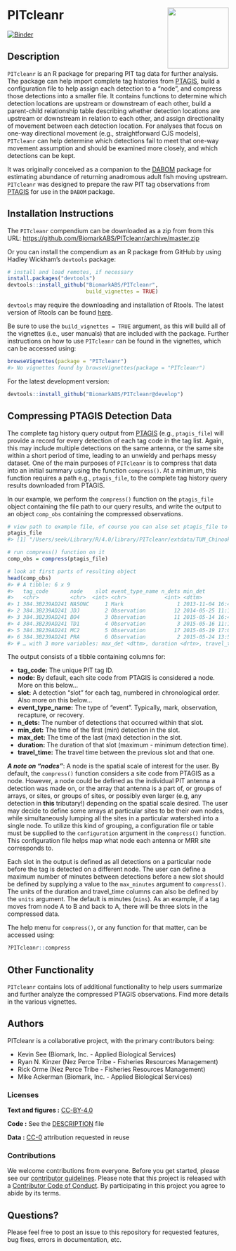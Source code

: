 
<!-- README.md is generated from README.Rmd. Please edit that file -->

# PITcleanr <a href='https://github.com/BiomarkABS/PITcleanr'><img src='man/figures/logo.png' align="right" height="139" /></a>

<!-- badges: start -->

[![Binder](https://mybinder.org/badge_logo.svg)](https://mybinder.org/v2/gh/BiomarkABS/PITcleanr/master?urlpath=rstudio)
<!-- badges: end -->

## Description

`PITcleanr` is an R package for preparing PIT tag data for further
analysis. The package can help import complete tag histories from
[PTAGIS](https://ptagis.org/), build a configuration file to help assign
each detection to a “node”, and compress those detections into a smaller
file. It contains functions to determine which detection locations are
upstream or downstream of each other, build a parent-child relationship
table describing whether detection locations are upstream or downstream
in relation to each other, and assign directionality of movement between
each detection location. For analyses that focus on one-way directional
movement (e.g., straightforward CJS models), `PITcleanr` can help
determine which detections fail to meet that one-way movement assumption
and should be examined more closely, and which detections can be kept.

It was originally conceived as a companion to the
[DABOM](https://github.com/BiomarkABS/DABOM) package for estimating
abundance of returning anadromous adult fish moving upstream.
`PITcleanr` was designed to prepare the raw PIT tag observations from
[PTAGIS](http://www.ptagis.org) for use in the `DABOM` package.

## Installation Instructions

The `PITcleanr` compendium can be downloaded as a zip from from this
URL: <https://github.com/BiomarkABS/PITcleanr/archive/master.zip>

Or you can install the compendium as an R package from GitHub by using
Hadley Wickham’s `devtools` package:

``` r
# install and load remotes, if necessary
install.packages("devtools")
devtools::install_github("BiomarkABS/PITcleanr", 
                         build_vignettes = TRUE)
```

`devtools` may require the downloading and installation of Rtools. The
latest version of Rtools can be found
[here](https://cran.r-project.org/bin/windows/Rtools/).

Be sure to use the `build_vignettes = TRUE` argument, as this will build
all of the vignettes (i.e., user manuals) that are included with the
package. Further instructions on how to use `PITcleanr` can be found in
the vignettes, which can be accessed using:

``` r
browseVignettes(package = "PITcleanr")
#> No vignettes found by browseVignettes(package = "PITcleanr")
```

For the latest development version:

``` r
devtools::install_github("BiomarkABS/PITcleanr@develop")
```

## Compressing PTAGIS Detection Data

The complete tag history query output from [PTAGIS](https://ptagis.org/)
(e.g., `ptagis_file`) will provide a record for every detection of each
tag code in the tag list. Again, this may include multiple detections on
the same antenna, or the same site within a short period of time,
leading to an unwieldy and perhaps messy dataset. One of the main
purposes of `PITcleanr` is to compress that data into an initial summary
using the function `compress()`. At a minimum, this function requires a
path e.g., `ptagis_file`, to the complete tag history query results
downloaded from PTAGIS.

In our example, we perform the `compress()` function on the
`ptagis_file` object containing the file path to our query results, and
write the output to an object `comp_obs` containing the compressed
observations.

``` r
# view path to example file, of course you can also set ptagis_file to your own PTAGIS query results
ptagis_file
#> [1] "/Users/seek/Library/R/4.0/library/PITcleanr/extdata/TUM_Chinook_2015.csv"

# run compress() function on it
comp_obs = compress(ptagis_file)

# look at first parts of resulting object
head(comp_obs)
#> # A tibble: 6 x 9
#>   tag_code       node    slot event_type_name n_dets min_det            
#>   <chr>          <chr>  <int> <chr>            <int> <dttm>             
#> 1 384.3B239AD241 NASONC     1 Mark                 1 2013-11-04 16:45:00
#> 2 384.3B239AD241 JDJ        2 Observation         12 2014-05-25 11:14:29
#> 3 384.3B239AD241 BO4        3 Observation         11 2015-05-14 16:41:24
#> 4 384.3B239AD241 TD1        4 Observation          3 2015-05-16 11:15:40
#> 5 384.3B239AD241 MC2        5 Observation         17 2015-05-19 17:01:15
#> 6 384.3B239AD241 PRA        6 Observation          2 2015-05-24 13:51:16
#> # … with 3 more variables: max_det <dttm>, duration <drtn>, travel_time <drtn>
```

The output consists of a tibble containing columns for:

  - **tag\_code:** The unique PIT tag ID.
  - **node:** By default, each site code from PTAGIS is considered a
    node. More on this below…
  - **slot:** A detection “slot” for each tag, numbered in chronological
    order. Also more on this below…
  - **event\_type\_name:** The type of “event”. Typically, mark,
    observation, recapture, or recovery.
  - **n\_dets:** The number of detections that occurred within that
    slot.
  - **min\_det:** The time of the first (min) detection in the slot.
  - **max\_det:** The time of the last (max) detection in the slot.
  - **duration:** The duration of that slot (maximum - minimum detection
    time).
  - **travel\_time:** The travel time between the previous slot and that
    one.

***A note on “nodes”***: A node is the spatial scale of interest for the
user. By default, the `compress()` function considers a site code from
PTAGIS as a node. However, a node could be defined as the individual PIT
antenna a detection was made on, or the array that antenna is a part of,
or groups of arrays, or sites, or groups of sites, or possibly even
larger (e.g, any detection in **this** tributary\!) depending on the
spatial scale desired. The user may decide to define some arrays at
particular sites to be their own nodes, while simultaneously lumping all
the sites in a particular watershed into a single node. To utilize this
kind of grouping, a configuration file or table must be supplied to the
`configuration` argument in the `compress()` function. This
configuration file helps map what node each antenna or MRR site
corresponds to.

Each slot in the output is defined as all detections on a particular
node before the tag is detected on a different node. The user can define
a maximum number of minutes between detections before a new slot should
be defined by supplying a value to the `max_minutes` argument to
`compress()`. The units of the duration and travel\_time columns can
also be defined by the `units` argument. The default is minutes
(`mins`). As an example, if a tag moves from node A to B and back to A,
there will be three slots in the compressed data.

The help menu for `compress()`, or any function for that matter, can be
accessed using:

``` r
?PITcleanr::compress
```

## Other Functionality

`PITcleanr` contains lots of additional functionality to help users
summarize and further analyze the compressed PTAGIS observations. Find
more details in the various vignettes.

## Authors

PITcleanr is a collaborative project, with the primary contributors
being:

  - Kevin See (Biomark, Inc. - Applied Biological Services)
  - Ryan N. Kinzer (Nez Perce Tribe - Fisheries Resources Management)
  - Rick Orme (Nez Perce Tribe - Fisheries Resources Management)
  - Mike Ackerman (Biomark, Inc. - Applied Biological Services)

### Licenses

**Text and figures :**
[CC-BY-4.0](http://creativecommons.org/licenses/by/4.0/)

**Code :** See the [DESCRIPTION](DESCRIPTION) file

**Data :** [CC-0](http://creativecommons.org/publicdomain/zero/1.0/)
attribution requested in reuse

### Contributions

We welcome contributions from everyone. Before you get started, please
see our [contributor guidelines](CONTRIBUTING.md). Please note that this
project is released with a [Contributor Code of Conduct](CONDUCT.md). By
participating in this project you agree to abide by its terms.

## Questions?

Please feel free to post an issue to this repository for requested
features, bug fixes, errors in documentation, etc.
